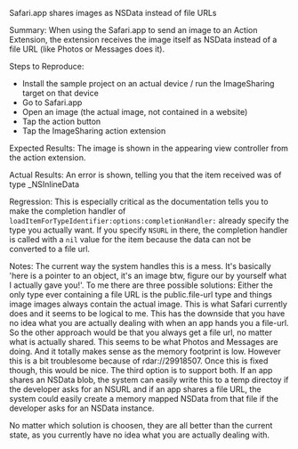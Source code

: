 Safari.app shares images as NSData instead of file URLs

Summary:
When using the Safari.app to send an image to an Action Extension, the extension receives the image itself as NSData instead of a file URL (like Photos or Messages does it).

Steps to Reproduce:
- Install the sample project on an actual device / run the ImageSharing target on that device
- Go to Safari.app
- Open an image (the actual image, not contained in a website)
- Tap the action button
- Tap the ImageSharing action extension

Expected Results:
The image is shown in the appearing view controller from the action extension.

Actual Results:
An error is shown, telling you that the item received was of type _NSInlineData

Regression:
This is especially critical as the documentation tells you to make the completion handler of `loadItemForTypeIdentifier:options:completionHandler:` already specify the type you actually want. If you specify `NSURL` in there, the completion handler is called with a `nil` value for the item because the data can not be converted to a file url.

Notes:
The current way the system handles this is a mess. It's basically 'here is a pointer to an object, it's an image btw, figure our by yourself what I actually gave you!'. To me there are three possible solutions: Either the only type ever containing a file URL is the public.file-url type and things image images always contain the actual image. This is what Safari currently does and it seems to be logical to me. This has the downside that you have no idea what you are actually dealing with when an app hands you a file-url. So the other approach would be that you always get a file url, no matter what is actually shared. This seems to be what Photos and Messages are doing. And it totally makes sense as the memory footprint is low. However this is a bit troublesome because of rdar://29918507. Once this is fixed though, this would be nice. The third option is to support both. If an app shares an NSData blob, the system can easily write this to a temp directoy if the developer asks for an NSURL and if an app shares a file URL, the system could easily create a memory mapped NSData from that file if the developer asks for an NSData instance.

No matter which solution is choosen, they are all better than the current state, as you currently have no idea what you are actually dealing with.
